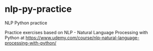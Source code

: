 # nlp-py-practice
NLP Python practice

Practice exercises based on NLP - Natural Language Processing with Python at
https://www.udemy.com/course/nlp-natural-language-processing-with-python/
